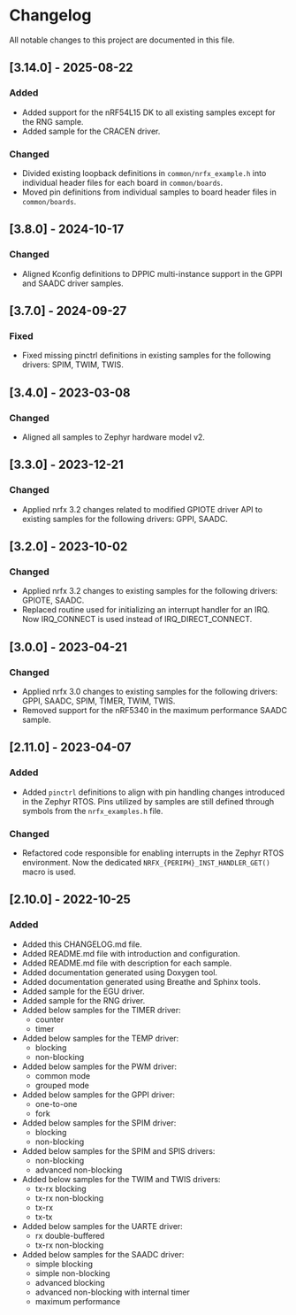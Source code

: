 # Changelog
All notable changes to this project are documented in this file.

## [3.14.0] - 2025-08-22
### Added
- Added support for the nRF54L15 DK to all existing samples except for the RNG sample.
- Added sample for the CRACEN driver.

### Changed
- Divided existing loopback definitions in `common/nrfx_example.h` into individual header files for each board in `common/boards`.
- Moved pin definitions from individual samples to board header files in `common/boards`.

## [3.8.0] - 2024-10-17
### Changed
- Aligned Kconfig definitions to DPPIC multi-instance support in the GPPI and SAADC driver samples.

## [3.7.0] - 2024-09-27
### Fixed
- Fixed missing pinctrl definitions in existing samples for the following drivers: SPIM, TWIM, TWIS.

## [3.4.0] - 2023-03-08
### Changed
- Aligned all samples to Zephyr hardware model v2.

## [3.3.0] - 2023-12-21
### Changed
- Applied nrfx 3.2 changes related to modified GPIOTE driver API to existing samples for the following drivers: GPPI, SAADC.

## [3.2.0] - 2023-10-02
### Changed
- Applied nrfx 3.2 changes to existing samples for the following drivers: GPIOTE, SAADC.
- Replaced routine used for initializing an interrupt handler for an IRQ. Now IRQ_CONNECT is used instead of IRQ_DIRECT_CONNECT.

## [3.0.0] - 2023-04-21
### Changed
- Applied nrfx 3.0 changes to existing samples for the following drivers: GPPI, SAADC, SPIM, TIMER, TWIM, TWIS.
- Removed support for the nRF5340 in the maximum performance SAADC sample.

## [2.11.0] - 2023-04-07
### Added
- Added `pinctrl` definitions to align with pin handling changes introduced in the Zephyr RTOS. Pins utilized by samples are still defined through symbols from the `nrfx_examples.h` file.

### Changed
- Refactored code responsible for enabling interrupts in the Zephyr RTOS environment. Now the dedicated `NRFX_{PERIPH}_INST_HANDLER_GET()` macro is used.

## [2.10.0] - 2022-10-25
### Added
- Added this CHANGELOG.md file.
- Added README.md file with introduction and configuration.
- Added README.md file with description for each sample.
- Added documentation generated using Doxygen tool.
- Added documentation generated using Breathe and Sphinx tools.
- Added sample for the EGU driver.
- Added sample for the RNG driver.
- Added below samples for the TIMER driver:
    - counter
    - timer
- Added below samples for the TEMP driver:
    - blocking
    - non-blocking
- Added below samples for the PWM driver:
    - common mode
    - grouped mode
- Added below samples for the GPPI driver:
    - one-to-one
    - fork
- Added below samples for the SPIM driver:
    - blocking
    - non-blocking
- Added below samples for the SPIM and SPIS drivers:
    - non-blocking
    - advanced non-blocking
- Added below samples for the TWIM and TWIS drivers:
    - tx-rx blocking
    - tx-rx non-blocking
    - tx-rx
    - tx-tx
- Added below samples for the UARTE driver:
    - rx double-buffered
    - tx-rx non-blocking
- Added below samples for the SAADC driver:
    - simple blocking
    - simple non-blocking
    - advanced blocking
    - advanced non-blocking with internal timer
    - maximum performance
